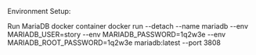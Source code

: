 Environment Setup:

Run MariaDB docker container
docker run --detach --name mariadb --env MARIADB_USER=story --env MARIADB_PASSWORD=1q2w3e --env MARIADB_ROOT_PASSWORD=1q2w3e  mariadb:latest --port 3808
